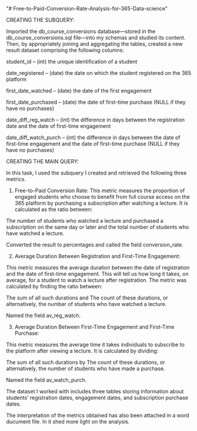 "# Free-to-Paid-Conversion-Rate-Analysis-for-365-Data-science" 

CREATING THE SUBQUERY:

Imported the db_course_conversions database—stored in the db_course_conversions.sql file—into my schemas and studied its content. Then, by appropriately joining and aggregating the tables, created a new result dataset comprising the following columns:

student_id – (int) the unique identification of a student

date_registered – (date) the date on which the student registered on the 365 platform

first_date_watched – (date) the date of the first engagement

first_date_purchased – (date) the date of first-time purchase (NULL if they have no purchases)

date_diff_reg_watch – (int) the difference in days between the registration date and the date of first-time engagement

date_diff_watch_purch – (int) the difference in days between the date of first-time engagement and the date of first-time purchase (NULL if they have no purchases)

CREATING THE MAIN QUERY:

In this task, I used the subquery I created and retrieved the following three metrics.

1) Free-to-Paid Conversion Rate:
This metric measures the proportion of engaged students who choose to benefit from full course access on the 365 platform by purchasing a subscription after watching a lecture. It is calculated as the ratio between:

The number of students who watched a lecture and purchased a subscription on the same day or later and
the total number of students who have watched a lecture.

Converted the result to percentages and called the field conversion_rate.

2) Average Duration Between Registration and First-Time Engagement:
   
This metric measures the average duration between the date of registration and the date of first-time engagement. This will tell us how long it takes, on average, for a student to watch a lecture after registration. The metric was calculated by finding the ratio between:

The sum of all such durations and
The count of these durations, or alternatively, the number of students who have watched a lecture.

Named the field av_reg_watch.

3) Average Duration Between First-Time Engagement and First-Time Purchase:
   
This metric measures the average time it takes individuals to subscribe to the platform after viewing a lecture. It is calculated by dividing:

The sum of all such durations by
The count of these durations, or alternatively, the number of students who have made a purchase.

Named the field av_watch_purch.

The dataset I worked with includes three tables storing information about students’ registration dates, engagement dates, and subscription purchase dates.

The interpretation of the metrics obtained has also been attached in a word ducument file. In it shed more light on the analysis.
